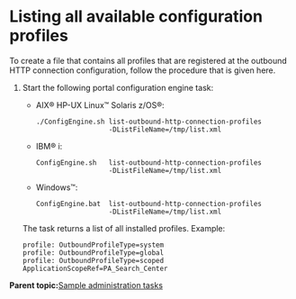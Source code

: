 # Listing all available configuration profiles 

To create a file that contains all profiles that are registered at the outbound HTTP connection configuration, follow the procedure that is given here.

1.  Start the following portal configuration engine task:

    -   AIX® HP-UX Linux™ Solaris z/OS®:

        ```
        ./ConfigEngine.sh list-outbound-http-connection-profiles 
                          -DListFileName=/tmp/list.xml
        ```

    -   IBM® i:

        ```
        ConfigEngine.sh   list-outbound-http-connection-profiles 
                          -DListFileName=/tmp/list.xml
        ```

    -   Windows™:

        ```
        ConfigEngine.bat  list-outbound-http-connection-profiles 
                          -DListFileName=/tmp/list.xml
        ```

    The task returns a list of all installed profiles. Example:

    ```
    profile: OutboundProfileType=system 
    profile: OutboundProfileType=global 
    profile: OutboundProfileType=scoped ApplicationScopeRef=PA_Search_Center 
    ```


**Parent topic:**[Sample administration tasks ](../dev-portlet/outbhttp_cfg_smpl_adm_tasks.md)

